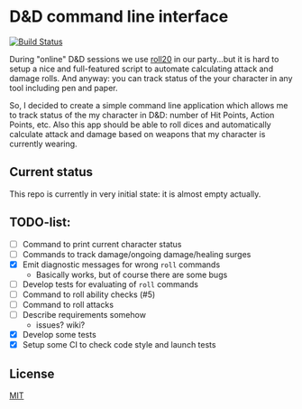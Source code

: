 # D&D command line interface

[![Build Status](https://travis-ci.com/AlexeySachkov/dndcmd.svg?branch=master)](https://travis-ci.com/AlexeySachkov/dndcmd)

During "online" D&D sessions we use [roll20][roll20] in our party...but it is hard to setup a nice and
full-featured script to automate calculating attack and damage rolls. And anyway: you can
track status of the your character in any tool including pen and paper.

So, I decided to create a simple command line application which allows me to track status
of the my character in D&D: number of Hit Points, Action Points, etc. Also this app should
be able to roll dices and automatically calculate attack and damage based on weapons that my
character is currently wearing.

## Current status

This repo is currently in very initial state: it is almost empty actually.

## TODO-list:

- [ ] Command to print current character status
- [ ] Commands to track damage/ongoing damage/healing surges
- [X] Emit diagnostic messages for wrong `roll` commands
    - Basically works, but of course there are some bugs
- [ ] Develop tests for evaluating of `roll` commands
- [ ] Command to roll ability checks (#5)
- [ ] Command to roll attacks
- [ ] Describe requirements somehow
    - issues? wiki?
- [X] Develop some tests
- [X] Setup some CI to check code style and launch tests

## License

[MIT](LICENSE)




[roll20]: https://roll20.net/
